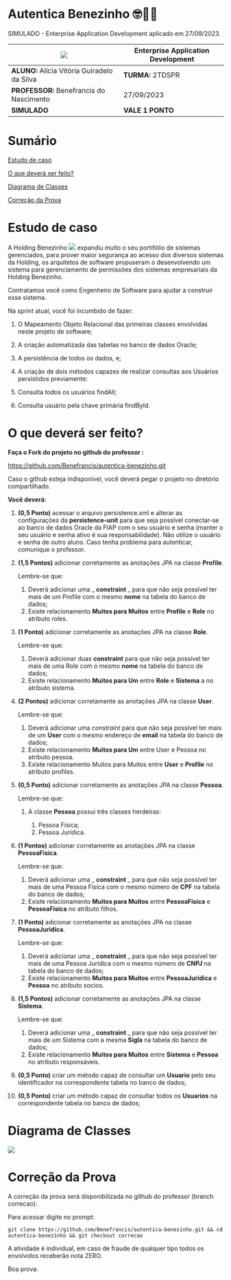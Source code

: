 # Autentica Benezinho 🤓👍🏾

SIMULADO - Enterprise Application Development aplicado em 27/09/2023.


| ![](documentacao/fiap.jpg)                   | **Enterprise Application Development** |
|----------------------------------------------|---------------------------------------|
| **ALUNO:** Alícia Vitória Guiradelo da Silva | **TURMA:** 2TDSPR           |
| **PROFESSOR:** Benefrancis do Nascimento     | 27/09/2023                            |
| **SIMULADO**                                 | **VALE 1 PONTO**                    |

# Sumário


[Estudo de caso ](#_Estudo_de_caso)

[O que deverá ser feito? ](#_O_que_devera_ser_feito)

[Diagrama de Classes ](#_Diagrama_de_Classes)

[Correção da Prova ](#_Correcao)

<a id="_Estudo_de_caso"></a>

# Estudo de caso


A Holding Benezinho ![](RackMultipart20230510-1-eptqiz_html_5188b812c34f88e5.png) expandiu muito o seu portifólio de sistemas gerenciados, para prover maior segurança ao acesso dos diversos sistemas da Holding, os arquitetos de software propuseram o desenvolvendo um sistema para gerenciamento de permissões dos sistemas empresariais da Holding Benezinho.

Contratamos você como Engenheiro de Software para ajudar a construir esse sistema.

Na sprint atual, você foi incumbido de fazer:

1. O Mapeamento Objeto Relacional das primeiras classes envolvidas neste projeto de software;

2. A criação automatizada das tabelas no banco de dados Oracle;

3. A persistência de todos os dados, e;

4. A criação de dois métodos capazes de realizar consultas aos Usuários persistidos previamente:

5. Consulta todos os usuários findAll;

6. Consulta usuário pela chave primária findById.


<a id="_O_que_devera_ser_feito"></a>

# O que deverá ser feito?


**Faça o Fork do projeto no github do professor :**

https://github.com/Benefrancis/autentica-benezinho.git

Caso o github esteja indisponível, você deverá pegar o projeto no diretório compartilhado.

**Você deverá:**


1. **(0,5 Ponto)** acessar o arquivo persistence.xml e alterar as configurações da **persistence-unit** para que seja possível conectar-se ao banco de dados Oracle da FIAP com o seu usuário e senha (manter o seu usuário e senha ativo é sua responsabilidade). Não utilize o usuário e senha de outro aluno. Caso tenha problema para autenticar, comunique o professor.

2. **(1,5 Pontos)** adicionar corretamente as anotações JPA na classe **Profile**.
  
   Lembre-se que:

   1. Deverá adicionar uma _ **constraint** _ para que não seja possível ter mais de um Profile com o mesmo **nome** na tabela do banco de dados;
   2. Existe relacionamento **Muitos para Muitos** entre **Profile** e **Role** no atributo roles.

1. **(1 Ponto)** adicionar corretamente as anotações JPA na classe **Role**.

   Lembre-se que:

   1. Deverá adicionar duas **constraint** para que não seja possível ter mais de uma Role com o mesmo **nome** na tabela do banco de dados;
   2. Existe relacionamento **Muitos para Um** entre **Role** e **Sistema** a no atributo sistema.

1. **(2 Pontos)** adicionar corretamente as anotações JPA na classe **User**.

    Lembre-se que:

   1. Deverá adicionar uma _constraint_ para que não seja possível ter mais de um **User** com o mesmo endereço de **email** na tabela do banco de dados;
   2. Existe relacionamento **Muitos para Um** entre User e Pessoa no atributo pessoa.
   3. Existe relacionamento Muitos para Muitos entre **User** e **Profile** no atributo profiles.

1. **(0,5 Ponto)** adicionar corretamente as anotações JPA na classe **Pessoa**.

    Lembre-se que:

   1. A classe **Pessoa** possui três classes herdeiras:
     
      1. Pessoa Física;
      2. Pessoa Jurídica.

1. **(1 Pontos)** adicionar corretamente as anotações JPA na classe **PessoaFisica**.

    Lembre-se que:

   1. Deverá adicionar uma _ **constraint** _ para que não seja possível ter mais de uma Pessoa Física com o mesmo número de **CPF** na tabela do banco de dados;
   2. Existe relacionamento **Muitos para Muitos** entre **PessoaFisica** e **PessoaFisica** no atributo filhos.

1. **(1 Ponto)** adicionar corretamente as anotações JPA na classe **PessoaJuridica**.

    Lembre-se que:

   1. Deverá adicionar uma _ **constraint** _ para que não seja possível ter mais de uma Pessoa Jurídica com o mesmo número de **CNPJ** na tabela do banco de dados;
   2. Existe relacionamento **Muitos para Muitos** entre **PessoaJuridica** e **Pessoa** no atributo socios.

1. **(1,5 Pontos)** adicionar corretamente as anotações JPA na classe **Sistema**.

    Lembre-se que:

   1. Deverá adicionar uma _ **constraint** _ para que não seja possível ter mais de um Sistema com a mesma **Sigla** na tabela do banco de dados;
   2. Existe relacionamento **Muitos para Muitos** entre **Sistema** e **Pessoa** no atributo responsáveis.

1. **(0,5 Ponto)** criar um método capaz de consultar um **Usuario** pelo seu identificador na correspondente tabela no banco de dados;

1. **(0,5 Ponto)** criar um método capaz de consultar todos os **Usuarios** na correspondente tabela no banco de dados;



<a id="_Diagrama_de_Classes"></a>

# Diagrama de Classes

<img src="documentacao/classes.png">


<a id="_Correcao"></a>

# Correção da Prova

A correção da prova será disponibilizada no github do professor (branch correcao):

Para acessar digite no prompt:

```shell
git clone https://github.com/Benefrancis/autentica-benezinho.git && cd autentica-benezinho && git checkout correcao
```

A atividade é individual, em caso de fraude de qualquer tipo todos os envolvidos receberão nota ZERO.

Boa prova.
